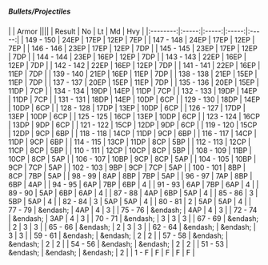 ##### Bullets/Projectiles

|      | Armor ||||
| Result | No | Lt | Md | Hvy |
|:--------:|:-----:|:-----:|:-----:|:-----:|
| 149 - 150 | 24EP | 17EP | 12EP | 7EP |
| 147 - 148 | 24EP | 17EP | 12EP | 7EP |
| 146 - 146 | 23EP | 17EP | 12EP | 7DP |
| 145 - 145 | 23EP | 17EP | 12EP | 7DP |
| 144 - 144 | 23EP | 16EP | 12EP | 7DP |
| 143 - 143 | 22EP | 16EP | 12EP | 7DP |
| 142 - 142 | 22EP | 16EP | 12EP | 7DP |
| 141 - 141 | 22EP | 16EP | 11EP | 7DP |
| 139 - 140 | 21EP | 16EP | 11EP | 7DP |
| 138 - 138 | 21EP | 15EP | 11EP | 7DP |
| 137 - 137 | 20EP | 15EP | 11EP | 7DP |
| 135 - 136 | 20EP | 15EP | 11DP | 7CP |
| 134 - 134 | 19DP | 14EP | 11DP | 7CP |
| 132 - 133 | 19DP | 14EP | 11DP | 7CP |
| 131 - 131 | 18DP | 14EP | 10DP | 6CP |
| 129 - 130 | 18DP | 14EP | 10DP | 6CP |
| 128 - 128 | 17DP | 13EP | 10DP | 6CP |
| 126 - 127 | 17DP | 13EP | 10DP | 6CP |
| 125 - 125 | 16CP | 13EP | 10DP | 6CP |
| 123 - 124 | 16CP | 13DP | 9DP | 6CP |
| 121 - 122 | 15CP | 12DP | 9DP | 6CP |
| 119 - 120 | 15CP | 12DP | 9CP | 6BP |
| 118 - 118 | 14CP | 11DP | 9CP | 6BP |
| 116 - 117 | 14CP | 11DP | 9CP | 6BP |
| 114 - 115 | 13CP | 11DP | 8CP | 5BP |
| 112 - 113 | 12CP | 11CP | 8CP | 5BP |
| 110 - 111 | 12CP | 10CP | 8CP | 5BP |
| 108 - 109 | 11BP | 10CP | 8CP | 5AP |
| 106 - 107 | 10BP | 9CP | 8CP | 5AP |
| 104 - 105 | 10BP | 9CP | 7CP | 5AP |
| 102 - 103 | 9BP | 9CP | 7CP | 5AP |
| 100 - 101 | 8BP | 8CP | 7BP | 5AP |
| 98 - 99 | 8AP | 8BP | 7BP | 5AP |
| 96 - 97 | 7AP | 8BP | 6BP | 4AP |
| 94 - 95 | 6AP | 7BP | 6BP | 4 |
| 91 - 93 | 6AP | 7BP | 6AP | 4 |
| 89 - 90 | 5AP | 6BP | 6AP | 4 |
| 87 - 88 | 4AP | 6BP | 5AP | 4 |
| 85 - 86 | 3 | 5BP | 5AP | 4 |
| 82 - 84 | 3 | 5AP | 5AP | 4 |
| 80 - 81 | 2 | 5AP | 5AP | 4 |
| 77 - 79 | &endash;  | 4AP | 4 | 3 |
| 75 - 76 | &endash;  | 4AP | 4 | 3 |
| 72 - 74 | &endash;  | 3AP | 4 | 3 |
| 70 - 71 | &endash;  | 3 | 3 | 3 |
| 67 - 69 | &endash;  | 2 | 3 | 3 |
| 65 - 66 | &endash;  | 2 | 3 | 3 |
| 62 - 64 | &endash;  | &endash;  | 3 | 3 |
| 59 - 61 | &endash;  | &endash;  | 2 | 2 |
| 57 - 58 | &endash;  | &endash;  | 2 | 2 |
| 54 - 56 | &endash;  | &endash;  | 2 | 2 |
| 51 - 53 | &endash;  | &endash;  | &endash;  | 2 |
| 1 - F | F | F | F | F |
